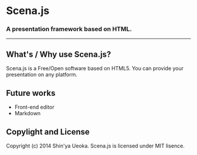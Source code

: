 # Scena.js
### A presentation framework based on HTML.

* * *

What's / Why use Scena.js?
--------------------------

Scena.js is a Free/Open software based on HTML5.  You can provide your
presentation on any platform.


Future works
------------
* Front-end editor
* Markdown

Copylight and License
---------------------
Copyright (c) 2014 Shin'ya Ueoka. Scena.js is licensed under MIT lisence.
